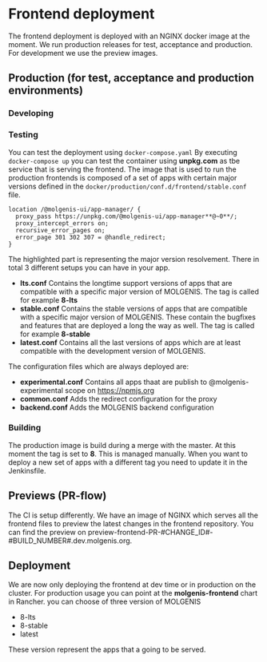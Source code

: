 # Frontend deployment
The frontend deployment is deployed with an NGINX docker image at the moment. We run production releases for test, acceptance and production. For development we use the preview images.

## Production (for test, acceptance and production environments)

### Developing

### Testing
You can test the deployment using ```docker-compose.yaml```
By executing ```docker-compose up``` you can test the container using **unpkg.com** as tbe service that is serving the frontend. The image that is used to run the production frontends is composed of a set of apps with certain major versions defined in the ```docker/production/conf.d/frontend/stable.conf``` file.

```
location /@molgenis-ui/app-manager/ {
  proxy_pass https://unpkg.com/@molgenis-ui/app-manager**@~0**/;
  proxy_intercept_errors on;
  recursive_error_pages on;
  error_page 301 302 307 = @handle_redirect;
}
```

The highlighted part is representing the major version resolvement. There in total 3 different setups you can have in your app.

- **lts.conf**
  Contains the longtime support versions of apps that are compatible with a specific major version of MOLGENIS. The tag is called for example **8-lts**
- **stable.conf**
  Contains the stable versions of apps that are compatible with a specific major version of MOLGENIS. These contain the bugfixes and features that are deployed a long the way as well. The tag is called for example **8-stable**
- **latest.conf**
  Contains all the last versions of apps which are at least compatible with the development version of MOLGENIS.

The configuration files which are always deployed are:

- **experimental.conf**
  Contains all apps thaat are publish to @molgenis-experimental scope on https://npmjs.org
- **common.conf**
  Adds the redirect configuration for the proxy
- **backend.conf**
  Adds the MOLGENIS backend configuration

### Building
The production image is build during a merge with the master. At this moment the tag is set to **8**. This is managed manually. When you want to deploy a new set of apps with a different tag you need to update it in the Jenkinsfile.

## Previews (PR-flow)
The CI is setup differently. We have an image of NGINX which serves all the frontend files to preview the latest changes in the frontend repository. You can find the preview on preview-frontend-PR-#CHANGE_ID#-#BUILD_NUMBER#.dev.molgenis.org. 

## Deployment
We are now only deploying the frontend at dev time or in production on the cluster. For production usage you can point at the **molgenis-frontend** chart in Rancher. you can choose of three version of MOLGENIS

- 8-lts 
- 8-stable
- latest

These version represent the apps that a going to be served.








